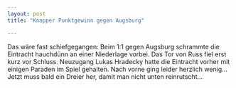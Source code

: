 ```yaml
---
layout: post
title: "Knapper Punktgewinn gegen Augsburg"

---
```


Das wäre fast schiefgegangen: Beim 1:1 gegen Augsburg schrammte die Eintracht hauchdünn an einer Niederlage vorbei. Das Tor von Russ fiel erst kurz vor Schluss. Neuzugang Lukas Hradecky hatte die Eintracht vorher mit einigen Paraden im Spiel gehalten. Nach vorne ging leider herzlich wenig... Jetzt muss bald ein Dreier her, damit man nicht unten reinrutscht...



